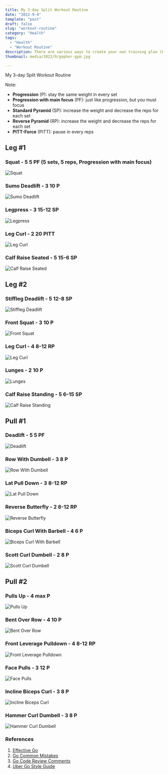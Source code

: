 ```yaml
---
title: My 3-day Split Workout Routine
date: "2022-9-4"
template: "post"
draft: false 
slug: "workout-routine"
category: "Health"
tags:
  - "Health"
  - "Workout Routine"
description: There are various ways to create your own training plan (Push-pull-leg, Full body, Upper-Lower,...), but Push-pull-leg is the one I prefer.
thumbnail: media/2022/9/gopher-gym.jpg

---
```

My 3-day Split Workout Routine

Note: 
- **Progression** (P): stay the same weight in every set
- **Progression with main focus** (PF): just like progression, but you must focus
- **Standard Pyramid** (SP): increase the weight and decrease the reps for each set
- **Reverse Pyramid** (RP): increase the weight and decrease the reps for each set
- **PITT-Force** (PITT): pause in every reps
## Leg #1
### Squat - 5 5 PF (5 sets, 5 reps, Progression with main focus)
![Squat](/media/2022/9/squat.gif)
### Sumo Deadlift - 3 10 P
![Sumo Deadlift](/media/2022/9/sumo-deadlift.gif)
### Legpress - 3 15-12 SP
![Legpress](/media/2022/9/legpress.gif)
### Leg Curl - 2 20 PITT
![Leg Curl](/media/2022/9/leg-curl.gif)
### Calf Raise Seated - 5 15-6 SP
![Calf Raise Seated](/media/2022/9/calf-raise-seated.gif)

## Leg #2
### Stiffleg Deadlift - 5 12-8 SP
![Stiffleg Deadlift](/media/2022/9/stiff-legged-deadlift.gif)
### Front Squat - 3 10 P
![Front Squat](/media/2022/9/front-squat.gif)
### Leg Curl - 4 8-12 RP
![Leg Curl](/media/2022/9/leg-curl.gif)
### Lunges - 2 10 P
![Lunges](/media/2022/9/lunges.gif)
### Calf Raise Standing - 5 6-15 SP
![Calf Raise Standing](/media/2022/9/standing-calf-raises.gif)


## Pull #1
### Deadlift - 5 5 PF
![Deadlift](/media/2022/9/deadlift.gif)
### Row With Dumbell - 3 8 P
![Row With Dumbell](/media/2022/9/row-with-dumbell.gif)
### Lat Pull Down - 3 8-12 RP
![Lat Pull Down](/media/2022/9/lat-pulldown.gif)
### Reverse Butterfly - 2 8-12 RP
![Reverse Butterfly](/media/2022/9/reverse-butterfly.gif)
### Biceps Curl With Barbell - 4 6 P
![Biceps Curl With Barbell](/media/2022/9/biceps-curl-with-barbell.gif)
### Scott Curl Dumbell - 2 8 P
![Scott Curl Dumbell](/media/2022/9/scott-curl.gif)


## Pull #2
### Pulls Up - 4 max P
![Pulls Up](/media/2022/9/pull-ups.gif)
### Bent Over Row - 4 10 P
![Bent Over Row](/media/2022/9/bent-over-row.gif)
### Front Leverage Pulldown - 4 8-12 RP
![Front Leverage Pulldown](/media/2022/9/front-leverage-pulldown.gif)
### Face Pulls - 3 12 P
![Face Pulls](/media/2022/9/face-pulls.gif)
### Incline Biceps Curl - 3 8 P
![Incline Biceps Curl](/media/2022/9/incline-biceps-curl.gif)
### Hammer Curl Dumbell - 3 8 P
![Hammer Curl Dumbell](/media/2022/9/hammer-curl-dumbell.gif)



### References

1. [Effective Go](https://golang.org/doc/effective_go.html)
2. [Go Common Mistakes](https://github.com/golang/go/wiki/CommonMistakes)
3. [Go Code Review Comments](https://github.com/golang/go/wiki/CodeReviewComments)
4. [Uber Go Style Guide](https://github.com/uber-go/guide/blob/master/style.md)
